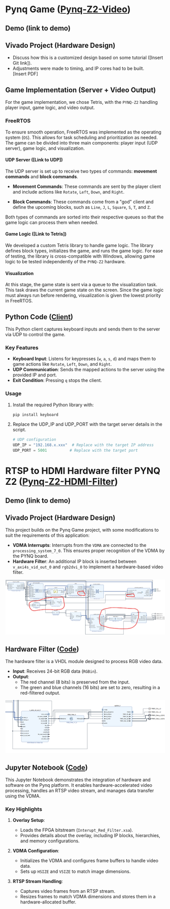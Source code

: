 # Pynq Game ([Pynq-Z2-Video](Pynq-Z2-Video))  

## Demo (link to demo)

## Vivado Project (Hardware Design)  
- Discuss how this is a customized design based on some tutorial ([Insert Git link]).  
- Adjustments were made to timing, and IP cores had to be built.  
[Insert PDF]  

## Game Implementation (Server + Video Output)  

For the game implementation, we chose Tetris, with the `PYNQ-Z2` handling player input, game logic, and video output.

### FreeRTOS  

To ensure smooth operation, FreeRTOS was implemented as the operating system (`OS`). This allows for task scheduling and prioritization as needed. The game can be divided into three main components: player input (UDP server), game logic, and visualization.

#### UDP Server ([Link to UDP])  

The UDP server is set up to receive two types of commands: **movement commands** and **block commands**.  

- **Movement Commands**: These commands are sent by the player client and include actions like `Rotate`, `Left`, `Down`, and `Right`.  

- **Block Commands**: These commands come from a "god" client and define the upcoming blocks, such as `Line`, `J`, `L`, `Square`, `S`, `T`, and `Z`.  

Both types of commands are sorted into their respective queues so that the game logic can process them when needed.  

#### Game Logic ([Link to Tetris])  

We developed a custom Tetris library to handle game logic. The library defines block types, initializes the game, and runs the game logic. For ease of testing, the library is cross-compatible with Windows, allowing game logic to be tested independently of the `PYNQ-Z2` hardware.

#### Visualization  

At this stage, the game state is sent via a queue to the visualization task. This task draws the current game state on the screen. Since the game logic must always run before rendering, visualization is given the lowest priority in FreeRTOS.  

## Python Code ([Client](Movement.py))
This Python client captures keyboard inputs and sends them to the server via UDP to control the game.  

### Key Features  
- **Keyboard Input**: Listens for keypresses (`w`, `a`, `s`, `d`) and maps them to game actions like `Rotate`, `Left`, `Down`, and `Right`.  
- **UDP Communication**: Sends the mapped actions to the server using the provided IP and port.  
- **Exit Condition**: Pressing `q` stops the client.  

### Usage  
1. Install the required Python library with:  
   ```bash
   pip install keyboard
   ```
2. Replace the UDP_IP and UDP_PORT with the target server details in the script.
    ```py
    # UDP configuration
    UDP_IP = "192.168.x.xxx"  # Replace with the target IP address
    UDP_PORT = 5001          # Replace with the target port
    ```
    
# RTSP to HDMI Hardware filter PYNQ Z2 ([Pynq-Z2-HDMI-Filter](Pynq-z2-HDMI-Filter))  
## Demo (link to demo)

## Vivado Project (Hardware Design)  
This project builds on the Pynq Game project, with some modifications to suit the requirements of this application:  
- **VDMA Interrupts**: Interrupts from the `VDMA` are connected to the `processing_system_7_0`. This ensures proper recognition of the VDMA by the PYNQ board.  
- **Hardware Filter**: An additional IP block is inserted between `v_axi4s_vid_out_0` and `rgb2dvi_0` to implement a hardware-based video filter.  

![Block Diagram](references/HDMI_BD.png)  

## Hardware Filter ([Code](Pynq-z2-HDMI-Filter/RGB_Filter.vhd))  
The hardware filter is a VHDL module designed to process RGB video data. 
- **Input**: Receives 24-bit RGB data (`RGBin`).  
- **Output**:  
  - The red channel (8 bits) is preserved from the input.  
  - The green and blue channels (16 bits) are set to zero, resulting in a red-filtered output.

![Filter Diagram](references/image.png)  

## Jupyter Notebook ([Code](Pynq-z2-HDMI-Filter/FullColorXSA_AXI.ipynb))  
This Jupyter Notebook demonstrates the integration of hardware and software on the Pynq platform. It enables hardware-accelerated video processing, handles an RTSP video stream, and manages data transfer using the VDMA.  

### Key Highlights  
1. **Overlay Setup**:  
   - Loads the FPGA bitstream (`Interupt_Red_Filter.xsa`).  
   - Provides details about the overlay, including IP blocks, hierarchies, and memory configurations.  

2. **VDMA Configuration**:  
   - Initializes the VDMA and configures frame buffers to handle video data.  
   - Sets up `HSIZE` and `VSIZE` to match image dimensions.  

3. **RTSP Stream Handling**:  
   - Captures video frames from an RTSP stream.  
   - Resizes frames to match VDMA dimensions and stores them in a hardware-allocated buffer. 
